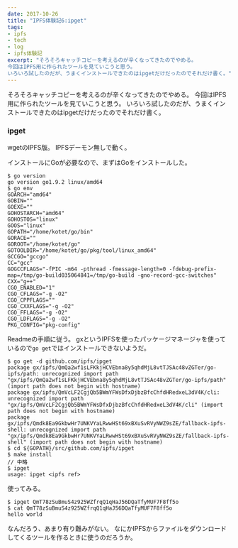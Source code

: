 ```yaml
---
date: 2017-10-26
title: "IPFS体験記6:ipget"
tags:
- ipfs
- tech
- log
- ipfs体験記
excerpt: "そろそろキャッチコピーを考えるのが辛くなってきたのでやめる。
今回はIPFS用に作られたツールを見ていこうと思う。
いろいろ試したのだが、うまくインストールできたのはipgetだけだったのでそれだけ書く。"
---
```


そろそろキャッチコピーを考えるのが辛くなってきたのでやめる。
今回はIPFS用に作られたツールを見ていこうと思う。
いろいろ試したのだが、うまくインストールできたのはipgetだけだったのでそれだけ書く。

### ipget

wgetのIPFS版。
IPFSデーモン無しで動く。

インストールにGoが必要なので、まずはGoをインストールした。

```console
$ go version
go version go1.9.2 linux/amd64
$ go env
GOARCH="amd64"
GOBIN=""
GOEXE=""
GOHOSTARCH="amd64"
GOHOSTOS="linux"
GOOS="linux"
GOPATH="/home/kotet/go/bin"
GORACE=""
GOROOT="/home/kotet/go"
GOTOOLDIR="/home/kotet/go/pkg/tool/linux_amd64"
GCCGO="gccgo"
CC="gcc"
GOGCCFLAGS="-fPIC -m64 -pthread -fmessage-length=0 -fdebug-prefix-map=/tmp/go-build035064841=/tmp/go-build -gno-record-gcc-switches"
CXX="g++"
CGO_ENABLED="1"
CGO_CFLAGS="-g -O2"
CGO_CPPFLAGS=""
CGO_CXXFLAGS="-g -O2"
CGO_FFLAGS="-g -O2"
CGO_LDFLAGS="-g -O2"
PKG_CONFIG="pkg-config"
```

Readmeの手順に従う。
gxというIPFSを使ったパッケージマネージャを使っているので`go get`ではインストールできないようだ。

```console
$ go get -d github.com/ipfs/ipget
package gx/ipfs/QmQa2wf1sLFKkjHCVEbna8y5qhdMjL8vtTJSAc48vZGTer/go-ipfs/path: unrecognized import path "gx/ipfs/QmQa2wf1sLFKkjHCVEbna8y5qhdMjL8vtTJSAc48vZGTer/go-ipfs/path" (import path does not begin with hostname)
package gx/ipfs/QmVcLF2CgjQb5BWmYFWsDfxDjbzBfcChfdHRedxeL3dV4K/cli: unrecognized import path "gx/ipfs/QmVcLF2CgjQb5BWmYFWsDfxDjbzBfcChfdHRedxeL3dV4K/cli" (import path does not begin with hostname)
package gx/ipfs/Qmdk8Ea9GkbwHr7UNKVYaLRwwHSt69xBXuSvRVyNWZ9sZE/fallback-ipfs-shell: unrecognized import path "gx/ipfs/Qmdk8Ea9GkbwHr7UNKVYaLRwwHSt69xBXuSvRVyNWZ9sZE/fallback-ipfs-shell" (import path does not begin with hostname)
$ cd ${GOPATH}/src/github.com/ipfs/ipget
$ make install
// 中略
$ ipget
usage: ipget <ipfs ref>
```

使ってみる。

```console
$ ipget QmT78zSuBmuS4z925WZfrqQ1qHaJ56DQaTfyMUF7F8ff5o
$ cat QmT78zSuBmuS4z925WZfrqQ1qHaJ56DQaTfyMUF7F8ff5o
hello world
```

なんだろう、あまり有り難みがない。
なにかIPFSからファイルをダウンロードしてくるツールを作るときに使うのだろうか。
